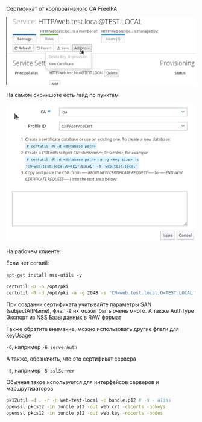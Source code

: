 Сертификат от корпоративного CA FreeIPA

![](cert1.png)

На самом скриншоте есть гайд по пунктам

![](cert2.png)

На рабочем клиенте:

Если нет certutil:

`apt-get install nss-utils -y`

```bash
certutil -D -n /opt/pki
certutil -R -d /opt/pki -a -g 2048 -s 'CN=web.test.local,O=TEST.LOCAL' -8 'web.test.local' # -8 - subjectAltName Может быть много SAN`ов
```
При создании сертификата учитывайте параметры SAN (subjectAltName), флаг `-8` их может быть очень много. А также AuthType
Экспорт из NSS Базы данных в RAW формат

Также обратите внимание, можно использовать другие флаги для keyUsage

`-6`, например `-6 serverAuth`

А также, обозначить, что это сертификат сервера

`-5`, например `-5 sslServer`

Обычная такое используется для интерфейсов серверов и маршрутизаторов

```bash
pk12util -d . -r -n web-test-local -o bundle.p12 # -n - alias
openssl pkcs12 -in bundle.p12 -out web.crt -clcerts -nokeys
openssl pkcs12 -in bundle.p12 -out web.key -nocerts -nodes
```
